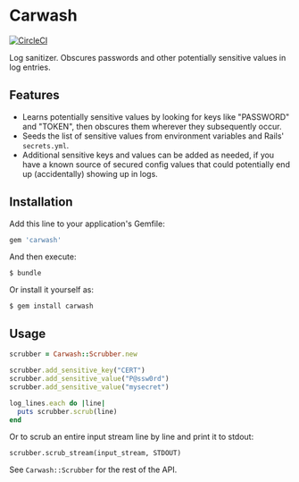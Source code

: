 # Carwash

[![CircleCI](https://circleci.com/gh/tokenshift/ruby_carwash.svg?style=svg)](https://circleci.com/gh/tokenshift/ruby_carwash)

Log sanitizer. Obscures passwords and other potentially sensitive values in log
entries.

## Features

* Learns potentially sensitive values by looking for keys like "PASSWORD" and
  "TOKEN", then obscures them wherever they subsequently occur.
* Seeds the list of sensitive values from environment variables and Rails'
  `secrets.yml`.
* Additional sensitive keys and values can be added as needed, if you have
  a known source of secured config values that could potentially end up
  (accidentally) showing up in logs.

## Installation

Add this line to your application's Gemfile:

```ruby
gem 'carwash'
```

And then execute:

    $ bundle

Or install it yourself as:

    $ gem install carwash

## Usage

```ruby
scrubber = Carwash::Scrubber.new

scrubber.add_sensitive_key("CERT")
scrubber.add_sensitive_value("P@ssw0rd")
scrubber.add_sensitive_value("mysecret")

log_lines.each do |line|
  puts scrubber.scrub(line)
end
```

Or to scrub an entire input stream line by line and print it to stdout:

```
scrubber.scrub_stream(input_stream, STDOUT)
```

See `Carwash::Scrubber` for the rest of the API.
